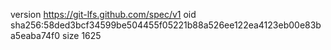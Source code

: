 version https://git-lfs.github.com/spec/v1
oid sha256:58ded3bcf34599be504455f05221b88a526ee122ea4123eb00e83ba5eaba74f0
size 1625
